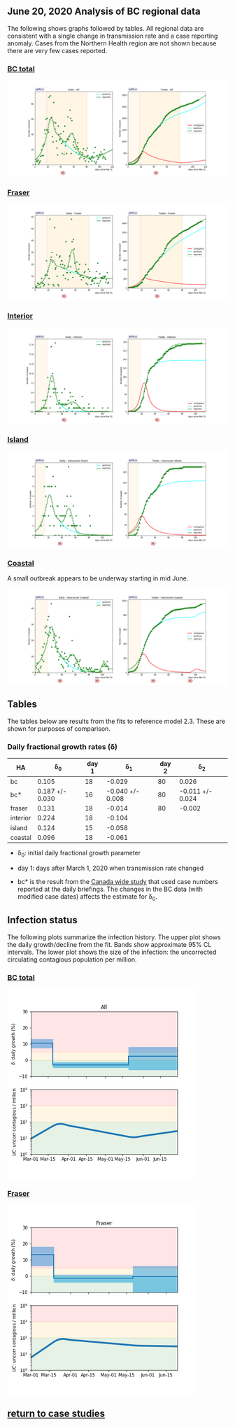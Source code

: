 ## June 20, 2020 Analysis of BC regional data

The following shows graphs followed by tables.
All regional data are consistent with a single change in transmission rate
and a case reporting anomaly. Cases from the Northern Health region are
not shown because there are very few cases reported.

### [BC total](img/bc_2_3_0620.pdf)

![bc](img/bc_2_3_0620.png)

### [Fraser](img/fraser_2_3_0620.pdf)

![fraser](img/fraser_2_3_0620.png)

### [Interior](img/interior_2_3_0620.pdf)

![interior](img/interior_2_3_0620.png)

### [Island](img/island_2_3_0620.pdf)

![island](img/island_2_3_0620.png)

### [Coastal](img/coastal_2_3_0620.png)

A small outbreak appears to be underway starting in mid June.

![coastal](img/coastal_2_3_0620.png)

## Tables

The tables below are results from the fits to reference model 2.3.
These are shown for purposes of comparison.

### Daily fractional growth rates (&delta;)

HA| &delta;<sub>0</sub> | day 1 | &delta;<sub>1</sub> | day 2 | &delta;<sub>2</sub> 
---|---|---|---|---|---
bc|0.105|18|-0.029|80|0.026
bc*|0.187 +/- 0.030|16|-0.040 +/- 0.008|80|-0.011 +/- 0.024
fraser|0.131|18|-0.014|80|-0.002
interior|0.224|18|-0.104
island|0.124|15|-0.058
coastal|0.096|18|-0.061

* &delta;<sub>0</sub>: initial daily fractional growth parameter
* day 1: days after March 1, 2020 when transmission rate changed

* bc* is the result from the [Canada wide study](../prov20200620) that
used case numbers reported at the daily briefings.
The changes in the BC data (with modified case dates) affects the estimate for &delta;<sub>0</sub>.

## Infection status

The following plots summarize the infection history.
The upper plot shows the daily growth/decline from the fit. Bands show approximate 95% CL intervals.
The lower plot shows the size of the infection: the uncorrected circulating contagious population per
million.

### [BC total](img/bc-summary.pdf)

![bc](img/bc-summary.png)

### [Fraser](img/fraser-summary.pdf)

![fraser](img/fraser-summary.png)



## [return to case studies](../index.md)

